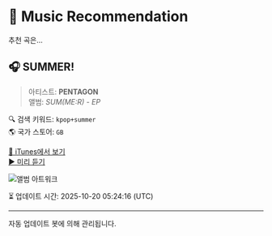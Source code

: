 
# 🎵 Music Recommendation

추천 곡은...

## 🎧 SUMMER!  
> 아티스트: **PENTAGON**  
> 앨범: _SUM(ME:R) - EP_  

🔍 검색 키워드: `kpop+summer`  
🌎 국가 스토어: `GB`

[🔗 iTunes에서 보기](https://music.apple.com/gb/album/summer/1473089223?i=1473089226&uo=4)  
[▶️ 미리 듣기](https://audio-ssl.itunes.apple.com/itunes-assets/AudioPreview125/v4/bd/aa/bb/bdaabb45-96c0-5510-f1dc-69268605c657/mzaf_9285859850331116827.plus.aac.p.m4a)

![앨범 아트워크](https://is1-ssl.mzstatic.com/image/thumb/Music114/v4/0c/c4/cc/0cc4cc7a-c65f-f436-832c-53be2030f448/19UMGIM64685.rgb.jpg/100x100bb.jpg)

⏳ 업데이트 시간: 2025-10-20 05:24:16 (UTC)

---
자동 업데이트 봇에 의해 관리됩니다.
